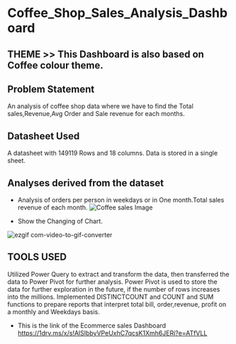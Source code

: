 # Coffee_Shop_Sales_Analysis_Dashboard 
## THEME >> This Dashboard is also based on Coffee colour theme.

## Problem Statement
An analysis of coffee shop data where we have to find the Total sales,Revenue,Avg Order and Sale revenue for each months.

## Datasheet Used 
A datasheet with 149119 Rows and 18 columns. Data is stored in a single sheet.

## Analyses derived from the dataset
- Analysis of orders per person in weekdays or in One month.Total sales revenue of each month.
![Coffee sales Image](https://github.com/VedantsCode/Coffee_Shop_Sales_Analysis/assets/160382639/fe51413e-99b1-4974-86ac-049a68652117)

- Show the Changing of Chart.  

![ezgif com-video-to-gif-converter](https://github.com/VedantsCode/Coffee_Shop_Sales_Analysis/assets/160382639/53db77f9-d278-4dfa-be31-83220a8d2235)

## TOOLS USED

Utilized Power Query to extract and transform the data, then transferred the data to Power Pivot for further analysis.
Power Pivot is used to store the data for further exploration in the future, if the number of rows increases into the millions.
Implemented DISTINCTCOUNT and COUNT and SUM functions to prepare reports that interpret total bill, order,revenue, profit on a monthly and Weekdays basis.



- This is the link of the Ecommerce sales Dashboard 
https://1drv.ms/x/s!AlSIbbyVPeUxhC7qcsK1Xmh6JERj?e=ATfVLL
